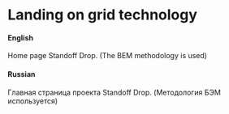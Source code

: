 # Landing on grid technology

#### English
Home page Standoff Drop.
(The BEM methodology is used)

#### Russian
Главная страница проекта Standoff Drop.
(Методология БЭМ используется)
